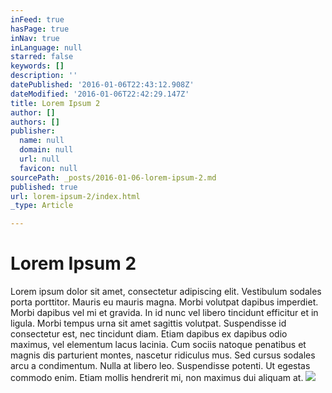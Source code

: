 ```yaml
---
inFeed: true
hasPage: true
inNav: true
inLanguage: null
starred: false
keywords: []
description: ''
datePublished: '2016-01-06T22:43:12.908Z'
dateModified: '2016-01-06T22:42:29.147Z'
title: Lorem Ipsum 2
author: []
authors: []
publisher:
  name: null
  domain: null
  url: null
  favicon: null
sourcePath: _posts/2016-01-06-lorem-ipsum-2.md
published: true
url: lorem-ipsum-2/index.html
_type: Article

---
```

# Lorem Ipsum 2

Lorem ipsum dolor sit amet, consectetur adipiscing elit. Vestibulum sodales porta porttitor. Mauris eu mauris magna. Morbi volutpat dapibus imperdiet. Morbi dapibus vel mi et gravida. In id nunc vel libero tincidunt efficitur et in ligula. Morbi tempus urna sit amet sagittis volutpat. Suspendisse id consectetur est, nec tincidunt diam. Etiam dapibus ex dapibus odio maximus, vel elementum lacus lacinia. Cum sociis natoque penatibus et magnis dis parturient montes, nascetur ridiculus mus. Sed cursus sodales arcu a condimentum. Nulla at libero leo. Suspendisse potenti. Ut egestas commodo enim. Etiam mollis hendrerit mi, non maximus dui aliquam at.
![](https://the-grid-user-content.s3-us-west-2.amazonaws.com/0693a434-056f-4ab8-9124-0a5af0cad700.jpg)